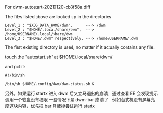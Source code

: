 For dwm-autostart-20210120-cb3f58a.diff

The files listed above are looked up in the directories

```
Level_1 : "$XDG_DATA_HOME/dwm",      ---> /dwm
Level_2 : "$HOME/.local/share/dwm",  ---> /home/USERNAME/.local/share/dwm
Level_3 : "$HOME/.dwm" respectively. ---> /home/USERNAME/.dwm
```

The first existing directory is used, no matter if it actually contains any file.

touch the "autostart.sh" at $HOME/.local/share/dwm/

and put it:

```
#!/bin/sh

/bin/sh $HOME/.config/dwm/dwm-status.sh &
```

另外，如果运行 startx 进入 dwm 后又立马退出的崩溃，通过查看 EE 会发现提示调用一个软盘没有权限
一般情况下是 dwm-bar 崩溃了，例如台式机没有屏幕亮度这块内容，优先把 bar 屏蔽掉尝试运行 startx
